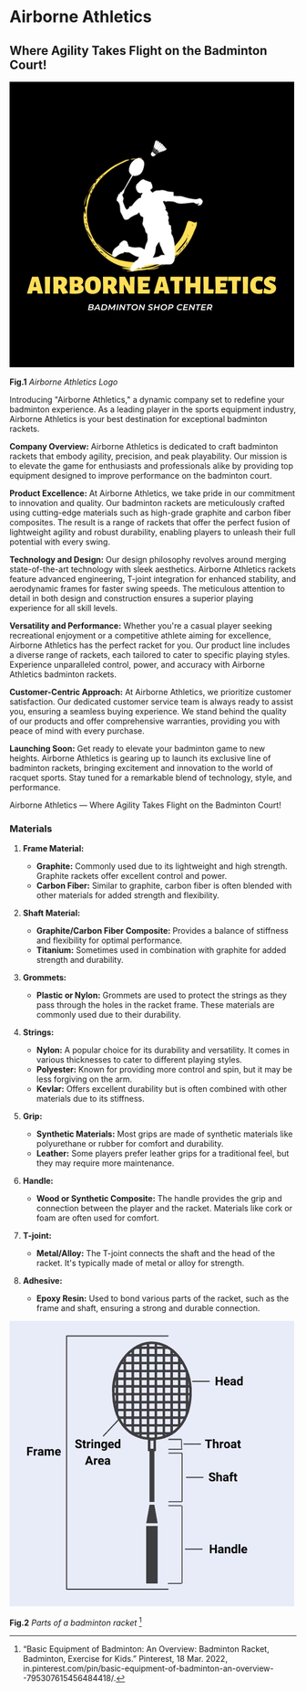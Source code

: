 # Airborne Athletics
## Where Agility Takes Flight on the Badminton Court!


![Company_Logo.png](..%2FProject_Images%2FCompany_Logo.png)


**Fig.1** *Airborne Athletics Logo*


Introducing "Airborne Athletics," a dynamic company set to redefine your badminton experience. As a leading player in the
sports equipment industry, Airborne Athletics is your best destination for exceptional badminton rackets.

**Company Overview:**
Airborne Athletics is dedicated to craft badminton rackets that embody agility, precision, and peak playability. Our 
mission is to elevate the game for enthusiasts and professionals alike by providing top equipment designed to improve
performance on the badminton court.

**Product Excellence:**
At Airborne Athletics, we take pride in our commitment to innovation and quality. Our badminton rackets are meticulously 
crafted using cutting-edge materials such as high-grade graphite and carbon fiber composites. The result is a range of 
rackets that offer the perfect fusion of lightweight agility and robust durability, enabling players to unleash their 
full potential with every swing.

**Technology and Design:**
Our design philosophy revolves around merging state-of-the-art technology with sleek aesthetics. Airborne Athletics 
rackets feature advanced engineering, T-joint integration for enhanced stability, and aerodynamic frames for faster swing
speeds. The meticulous attention to detail in both design and construction ensures a superior playing experience for all 
skill levels.

**Versatility and Performance:**
Whether you're a casual player seeking recreational enjoyment or a competitive athlete aiming for excellence, Airborne 
Athletics has the perfect racket for you. Our product line includes a diverse range of rackets, each tailored to cater 
to specific playing styles. Experience unparalleled control, power, and accuracy with Airborne Athletics badminton rackets.

**Customer-Centric Approach:**
At Airborne Athletics, we prioritize customer satisfaction. Our dedicated customer service team is always ready to assist 
you, ensuring a seamless buying experience. We stand behind the quality of our products and offer comprehensive warranties, 
providing you with peace of mind with every purchase.

**Launching Soon:**
Get ready to elevate your badminton game to new heights. Airborne Athletics is gearing up to launch its exclusive line of
badminton rackets, bringing excitement and innovation to the world of racquet sports. Stay tuned for a remarkable blend 
of technology, style, and performance.


Airborne Athletics — Where Agility Takes Flight on the Badminton Court!


### Materials


1. **Frame Material:**
   - **Graphite:** Commonly used due to its lightweight and high strength. Graphite rackets offer excellent control and power.
   - **Carbon Fiber:** Similar to graphite, carbon fiber is often blended with other materials for added strength and flexibility.

2. **Shaft Material:**
   - **Graphite/Carbon Fiber Composite:** Provides a balance of stiffness and flexibility for optimal performance.
   - **Titanium:** Sometimes used in combination with graphite for added strength and durability.

3. **Grommets:**
   - **Plastic or Nylon:** Grommets are used to protect the strings as they pass through the holes in the racket frame. These materials are commonly used due to their durability.

4. **Strings:**
   - **Nylon:** A popular choice for its durability and versatility. It comes in various thicknesses to cater to different playing styles.
   - **Polyester:** Known for providing more control and spin, but it may be less forgiving on the arm.
   - **Kevlar:** Offers excellent durability but is often combined with other materials due to its stiffness.

5. **Grip:**
   - **Synthetic Materials:** Most grips are made of synthetic materials like polyurethane or rubber for comfort and durability.
   - **Leather:** Some players prefer leather grips for a traditional feel, but they may require more maintenance.

6. **Handle:**
   - **Wood or Synthetic Composite:** The handle provides the grip and connection between the player and the racket. Materials like cork or foam are often used for comfort.

7. **T-joint:**
   - **Metal/Alloy:** The T-joint connects the shaft and the head of the racket. It's typically made of metal or alloy for strength.

8. **Adhesive:**
   - **Epoxy Resin:** Used to bond various parts of the racket, such as the frame and shaft, ensuring a strong and durable connection.


![Badminton_Racket.jpeg](..%2FProject_Images%2FBadminton_Racket.jpeg)


**Fig.2** *Parts of a badminton racket* [^1]


[^1]: “Basic Equipment of Badminton: An Overview: Badminton Racket, Badminton, Exercise for Kids.” Pinterest, 18 Mar. 2022, in.pinterest.com/pin/basic-equipment-of-badminton-an-overview--795307615456484418/. 